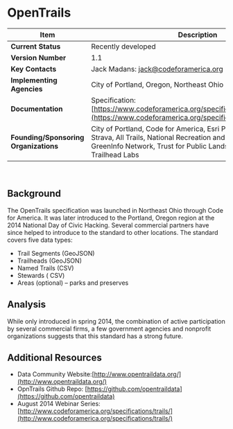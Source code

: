 # OpenTrails

| Item | Description |
| --- | --- |
| **Current Status** | Recently developed |
| **Version Number** | 1.1 |
| **Key Contacts** | Jack Madans: jack@codeforamerica.org |
| **Implementing Agencies** | City of Portland, Oregon, Northeast Ohio (Cuyahoga Valley) |
| **Documentation** | Specification: [https://www.codeforamerica.org/specifications/trails/spec.html](https://www.codeforamerica.org/specifications/trails/spec.html) |
| **Founding/Sponsoring Organizations** | City of Portland, Code for America, Esri Portland R&amp;D Center, Strava, All Trails, National Recreation and Parks Association, GreenInfo Network, Trust for Public Lands, Intertwine Alliance, Trailhead Labs |
<br>

## Background

The OpenTrails specification was launched in Northeast Ohio through Code for America. It was later introduced to the Portland, Oregon region at the 2014 National Day of Civic Hacking. Several commercial partners have since helped to introduce to the standard to other locations. The standard covers five data types:

*   Trail Segments (GeoJSON)
*   Trailheads (GeoJSON)
*   Named Trails (CSV)
*   Stewards ( CSV)
*   Areas (optional) – parks and preserves

## Analysis

While only introduced in spring 2014, the combination of active participation by several commercial firms, a few government agencies and nonprofit organizations suggests that this standard has a strong future.

## Additional Resources

*   Data Community Website:[http://www.opentraildata.org/](http://www.opentraildata.org/)
*   OpnTrails Github Repo: [https://github.com/opentraildata](https://github.com/opentraildata)
*   August 2014 Webinar Series:[http://www.codeforamerica.org/specifications/trails/](http://www.codeforamerica.org/specifications/trails/)
